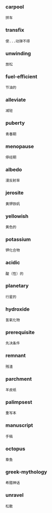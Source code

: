 ### carpool <a name="carpool"></a>
    拼车

### transfix <a name="transfix"></a>
    使...动弹不得

### unwinding <a name="unwinding"></a>
    放松

### fuel-efficient <a name="fuel-efficient"></a>
    节油的

### alleviate <a name="alleviate"></a>
    减轻

### puberty <a name="puberty"></a>
    青春期

### menopause <a name="menopause"></a>
    停经期

### albedo <a name="albedo"></a>
    漫反射率

### jerosite <a name="jerosite"></a>
    黄钾铁矾

### yellowish <a name="yellowish"></a>
    黄色的

### potassium <a name="potassium"></a>
    钾化合物

### acidic <a name="acidic"></a>
    酸（性）的

### planetary <a name="planetary"></a>
    行星的

### hydroxide <a name="hydroxide"></a>
    氢氧化物

### prerequisite <a name="prerequisite"></a>
    先决条件

### remnant <a name="remnant"></a> 
    残渣

### parchment <a name="parchment"></a>
    羊皮纸

### palimpsest <a name="palimpsest"></a>
    重写本

### manuscript <a name="manuscript"></a>
    手稿

### octopus <a name="octopus"></a>
    章鱼

### greek-mythology <a name="greek-mythology"></a>
    希腊神话

### unravel <a name="unravel"></a>
    松散
    